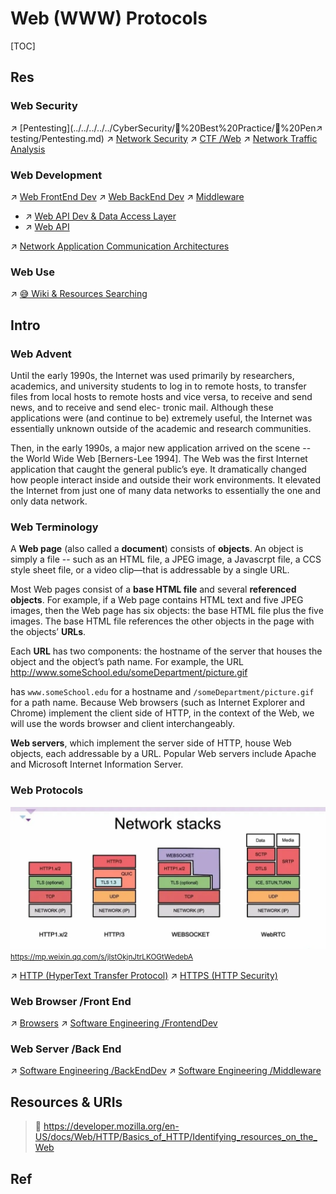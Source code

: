 # Web (WWW) Protocols

[TOC]



## Res
### Web Security
↗ [Pentesting](../../../../../CyberSecurity/🥇%20Best%20Practice/💉%20Pen↗ testing/Pentesting.md)
↗ [Network Security](../../../../../CyberSecurity/Network%20Security/Network%20Security.md)
↗ [CTF /Web](../../../../../CyberSecurity/🏰%20Cybersecurity%20Basics%20&%20InfoSec/CTF%20&%20AWD/Web/Web.md)
↗ [Network Traffic Analysis](../../../../../CyberSecurity/⛈️%20Risk%20Management/🐺%20Risk%20Countermeasures%20&%20Security%20Control/Forensics%20&%20Traceability%20Analysis/Network%20Traffic%20Analysis/Network%20Traffic%20Analysis.md)


### Web Development
↗ [Web FrontEnd Dev](../../../../../Software%20Engineering/Web%20Development/🖥️%20Web%20FrontEnd%20Dev/Web%20FrontEnd%20Dev.md)
↗ [Web BackEnd Dev](../../../../../Software%20Engineering/Web%20Development/🗄️%20Web%20BackEnd%20Dev/Web%20BackEnd%20Dev.md)
↗ [Middleware](../../../../../Software%20Engineering/Web%20Development/🥪%20Middleware/Middleware.md)
- ↗ [Web API Dev & Data Access Layer](../../../../../Software%20Engineering/Web%20Development/🥪%20Middleware/👬%20Web%20API%20Dev%20&%20Data%20Access%20Layer/Web%20API%20Dev%20&%20Data%20Access%20Layer.md)
- ↗ [Web API](../../../../../Software%20Engineering/Web%20Development/🥪%20Middleware/👬%20Web%20API%20Dev%20&%20Data%20Access%20Layer/Web%20API/Web%20API.md)

↗ [Network Application Communication Architectures](../Network%20Application%20Communication%20Architectures.md)


### Web Use
↗ [😅 Wiki & Resources Searching](../../../../🧰%20Generic%20Tools%20&%20Projects/😅%20Wiki%20&%20Resources%20Searching/😅%20Wiki%20&%20Resources%20Searching.md)



## Intro
### Web Advent
Until the early 1990s, the Internet was used primarily by researchers, academics, and university students to log in to remote hosts, to transfer files from local hosts to remote hosts and vice versa, to receive and send news, and to receive and send elec- tronic mail. Although these applications were (and continue to be) extremely useful, the Internet was essentially unknown outside of the academic and research communities. 

Then, in the early 1990s, a major new application arrived on the scene -- the World Wide Web [Berners-Lee 1994]. The Web was the first Internet application that caught the general public’s eye. It dramatically changed how people interact inside and outside their work environments. It elevated the Internet from just one of many data networks to essentially the one and only data network.


### Web Terminology
A **Web page** (also called a **document**) consists of **objects**. An object is simply a file -- such as an HTML file, a JPEG image, a Javascrpt file, a CCS style sheet file, or a video clip—that is addressable by a single URL. 

Most Web pages consist of a **base HTML file** and several **referenced objects**. For example, if a Web page contains HTML text and five JPEG images, then the Web page has six objects: the base HTML file plus the five images. The base HTML file references the other objects in the page with the objects’ **URLs**. 

Each **URL** has two components: the hostname of the server that houses the object and the object’s path name. For example, the URL
<http://www.someSchool.edu/someDepartment/picture.gif>

has `www.someSchool.edu` for a hostname and `/someDepartment/picture.gif` for a path name. Because Web browsers (such as Internet Explorer and Chrome) implement the client side of HTTP, in the context of the Web, we will use the words browser and client interchangeably. 

**Web servers**, which implement the server side of HTTP, house Web objects, each addressable by a URL. Popular Web servers include Apache and Microsoft Internet Information Server.


### Web Protocols
![](../../../../../../Assets/Pics/Pasted%20image%2020240510144223.png)
<small>https://mp.weixin.qq.com/s/jlstOkjnJtrLKOGtWedebA</small>

↗ [HTTP (HyperText Transfer Protocol)](HTTP%20(HyperText%20Transfer%20Protocol)/HTTP%20(HyperText%20Transfer%20Protocol).md)
↗ [HTTPS (HTTP Security)](../../../../../CyberSecurity/Network%20Security/🏇%20Network%20Security%20Basics%20&%20Protocols/📱%20Application%20Layer%20Security%20Protocols/HTTPS%20(HTTP%20Security)/HTTPS%20(HTTP%20Security).md)


### Web Browser /Front End
↗ [Browsers](../../../../🧰%20Generic%20Tools%20&%20Projects/Browsers.md)
↗ [Software Engineering /FrontendDev](../../../../../Software%20Engineering/Web%20Development/🖥️%20Web%20FrontEnd%20Dev/Web%20FrontEnd%20Dev.md)


### Web Server /Back End
↗ [Software Engineering  /BackEndDev](../../../../../Software%20Engineering/Web%20Development/🗄️%20Web%20BackEnd%20Dev/Web%20BackEnd%20Dev.md)
↗ [Software Engineering /Middleware](../../../../../Software%20Engineering/Web%20Development/🥪%20Middleware/Middleware.md)



## Resources & URIs
> 🔗 https://developer.mozilla.org/en-US/docs/Web/HTTP/Basics_of_HTTP/Identifying_resources_on_the_Web





## Ref

